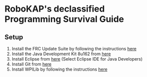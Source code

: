 # RoboKAP's declassified Programming Survival Guide

## Setup

1. Install the FRC Update Suite by following the instructions [here](http://wpilib.screenstepslive.com/s/currentCS/m/java/l/599671-installing-the-frc-update-suite-all-languages)
2. Install the Java Development Kit 8u162 from [here](http://www.oracle.com/technetwork/java/javase/downloads/jdk8-downloads-2133151.html)
3. Install Eclipse from [here](https://www.eclipse.org/downloads/eclipse-packages/) (Select Eclipse IDE for Java Developers)
4. Install Git from [here](https://git-scm.com/)
5. Install WPILib by following the instructions [here](http://wpilib.screenstepslive.com/s/currentCS/m/java/l/599681-installing-eclipse-c-java)
